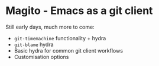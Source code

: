 # Magito - Emacs as a git client

Still early days, much more to come:
* `git-timemachine` functionality + hydra
* `git-blame` hydra
* Basic hydra for common git client workflows
* Customisation options
